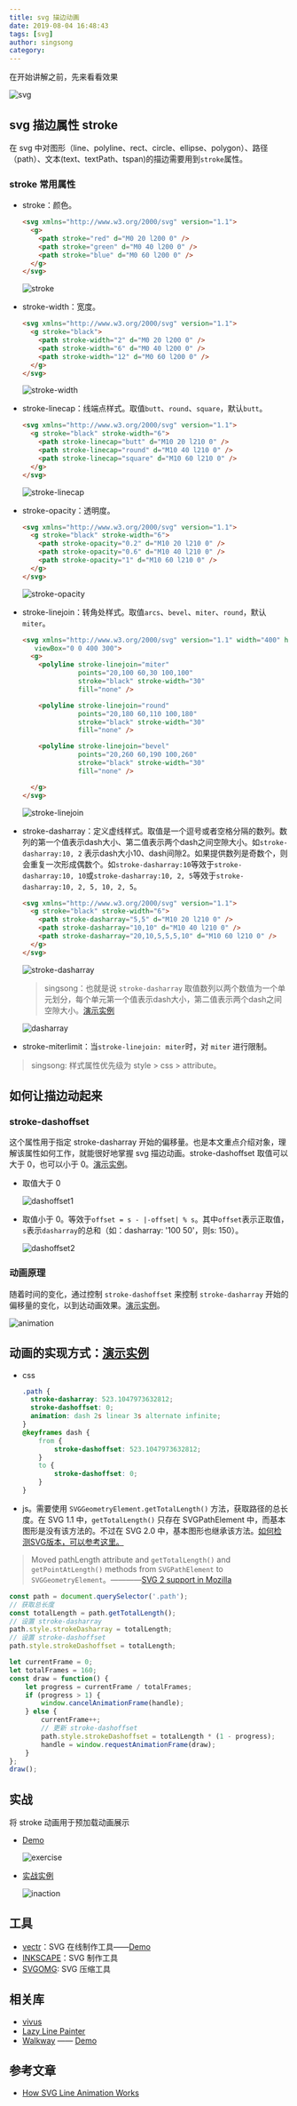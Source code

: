 ```yaml
---
title: svg 描边动画
date: 2019-08-04 16:48:43
tags: [svg]
author: singsong
category:
---
```



在开始讲解之前，先来看看效果

![svg](svg.gif)

## svg 描边属性 stroke

在 svg 中对图形（line、polyline、rect、circle、ellipse、polygon）、路径（path）、文本(text、textPath、tspan)的描边需要用到`stroke`属性。
<!-- more -->

### stroke 常用属性

- stroke：颜色。
  ```html
  <svg xmlns="http://www.w3.org/2000/svg" version="1.1">
    <g>
      <path stroke="red" d="M0 20 l200 0" />
      <path stroke="green" d="M0 40 l200 0" />
      <path stroke="blue" d="M0 60 l200 0" />
    </g>
  </svg>
  ```
  ![stroke](stroke.png)

- stroke-width：宽度。
  ```html
  <svg xmlns="http://www.w3.org/2000/svg" version="1.1">
    <g stroke="black">
      <path stroke-width="2" d="M0 20 l200 0" />
      <path stroke-width="6" d="M0 40 l200 0" />
      <path stroke-width="12" d="M0 60 l200 0" />
    </g>
  </svg>
  ```
  ![stroke-width](stroke-width.png)

- stroke-linecap：线端点样式。取值`butt`、`round`、`square`，默认`butt`。
  ```html
  <svg xmlns="http://www.w3.org/2000/svg" version="1.1">
    <g stroke="black" stroke-width="6">
      <path stroke-linecap="butt" d="M10 20 l210 0" />
      <path stroke-linecap="round" d="M10 40 l210 0" />
      <path stroke-linecap="square" d="M10 60 l210 0" />
    </g>
  </svg>
  ```
  ![stroke-linecap](stroke-linecap.png)
- stroke-opacity：透明度。
  ```html
  <svg xmlns="http://www.w3.org/2000/svg" version="1.1">
    <g stroke="black" stroke-width="6">
      <path stroke-opacity="0.2" d="M10 20 l210 0" />
      <path stroke-opacity="0.6" d="M10 40 l210 0" />
      <path stroke-opacity="1" d="M10 60 l210 0" />
    </g>
  </svg>
  ```
  ![stroke-opacity](stroke-opacity.png)
  
- stroke-linejoin：转角处样式。取值`arcs`、`bevel`、`miter`、`round`，默认`miter`。
  ```html
  <svg xmlns="http://www.w3.org/2000/svg" version="1.1" width="400" height="300"
     viewBox="0 0 400 300">
    <g>
      <polyline stroke-linejoin="miter"
                points="20,100 60,30 100,100"
                stroke="black" stroke-width="30"
                fill="none" />

      <polyline stroke-linejoin="round"
                points="20,180 60,110 100,180"
                stroke="black" stroke-width="30"
                fill="none" />

      <polyline stroke-linejoin="bevel"
                points="20,260 60,190 100,260"
                stroke="black" stroke-width="30"
                fill="none" />

    </g>
  </svg>
  ```
  ![stroke-linejoin](stroke-linejoin.png)

- stroke-dasharray：定义虚线样式。取值是一个逗号或者空格分隔的数列。数列的第一个值表示dash大小、第二值表示两个dash之间空隙大小。如`stroke-dasharray:10, 2` 表示dash大小10、dash间隙2。如果提供数列是奇数个，则会重复一次形成偶数个。如`stroke-dasharray:10`等效于`stroke-dasharray:10, 10`或`stroke-dasharray:10, 2, 5`等效于`stroke-dasharray:10, 2, 5, 10, 2, 5`。

  ```html
  <svg xmlns="http://www.w3.org/2000/svg" version="1.1">
    <g stroke="black" stroke-width="6">
      <path stroke-dasharray="5,5" d="M10 20 l210 0" />
      <path stroke-dasharray="10,10" d="M10 40 l210 0" />
      <path stroke-dasharray="20,10,5,5,5,10" d="M10 60 l210 0" />
    </g>
  </svg>
  ```
  ![stroke-dasharray](stroke-dasharray.png)
  >singsong：也就是说 `stroke-dasharray` 取值数列以两个数值为一个单元划分，每个单元第一个值表示dash大小，第二值表示两个dash之间空隙大小。[演示实例](animation_demo.html)

  ![dasharray](dasharray.gif)

- stroke-miterlimit：当`stroke-linejoin: miter`时，对 `miter` 进行限制。


> singsong: 样式属性优先级为 style > css > attribute。

## 如何让描边动起来

### stroke-dashoffset

这个属性用于指定 stroke-dasharray 开始的偏移量。也是本文重点介绍对象，理解该属性如何工作，就能很好地掌握 svg 描边动画。stroke-dashoffset 取值可以大于 0，也可以小于 0。[演示实例](stroke-dashoffset.html)。
- 取值大于 0

  ![dashoffset1](dashoffset1.gif)

- 取值小于 0。等效于`offset = s - |-offset| % s`。其中`offset`表示正取值，`s`表示`dasharray`的总和（如：dasharray: '100 50'，则s: 150）。

  ![dashoffset2](dashoffset2.gif)


### 动画原理

随着时间的变化，通过控制 `stroke-dashoffset` 来控制 `stroke-dasharray` 开始的偏移量的变化，以到达动画效果。[演示实例](animation_js.html)。

![animation](animation.gif)

## 动画的实现方式：[演示实例](animation_demo.html)

- css
  ```css
  .path {
    stroke-dasharray: 523.1047973632812;
    stroke-dashoffset: 0;
    animation: dash 2s linear 3s alternate infinite;
  }
  @keyframes dash {
      from {
          stroke-dashoffset: 523.1047973632812;
      }
      to {
          stroke-dashoffset: 0;
      }
  }
  ```
- js。需要使用 `SVGGeometryElement.getTotalLength()` 方法，获取路径的总长度。在 SVG 1.1 中，`getTotalLength()` 只存在 SVGPathElement 中，而基本图形是没有该方法的。不过在 SVG 2.0 中，基本图形也继承该方法。[如何检测SVG版本，可以参考这里。](https://stackoverflow.com/questions/26088839/how-do-i-know-if-my-browser-supports-svg-2-0)
> Moved pathLength attribute and `getTotalLength()` and `getPointAtLength()` methods from `SVGPathElement` to `SVGGeometryElement`。————[SVG 2 support in Mozilla
](https://developer.mozilla.org/en-US/docs/Web/SVG/SVG_2_support_in_Mozilla)

  ```js
  const path = document.querySelector('.path');
  // 获取总长度
  const totalLength = path.getTotalLength();
  // 设置 stroke-dasharray
  path.style.strokeDasharray = totalLength;
  // 设置 stroke-dashoffset
  path.style.strokeDashoffset = totalLength;

  let currentFrame = 0;
  let totalFrames = 160;
  const draw = function() {
      let progress = currentFrame / totalFrames;
      if (progress > 1) {
          window.cancelAnimationFrame(handle);
      } else {
          currentFrame++;
          // 更新 stroke-dashoffset
          path.style.strokeDashoffset = totalLength * (1 - progress);
          handle = window.requestAnimationFrame(draw);
      }
  };
  draw();
  ```

## 实战

将 stroke 动画用于预加载动画展示

- [Demo](exercise.html)

  ![exercise](exercise.gif)

- [实战实例](https://tympanus.net/Development/SVGDrawingAnimation/index.html)

  ![inaction](inaction.gif)

## 工具
- [vectr](https://vectr.com/)：SVG 在线制作工具——[Demo](https://dev.to/oppnheimer/you-too-can-animate-svg-line-animation-jgm)
- [INKSCAPE](https://inkscape.org/)：SVG 制作工具
- [SVGOMG](https://jakearchibald.github.io/svgomg/): SVG 压缩工具



## 相关库
- [vivus](http://maxwellito.github.io/vivus/)
- [Lazy Line Painter](https://github.com/camoconnell/lazy-line-painter)
- [Walkway](https://github.com/ConnorAtherton/walkway) —— [Demo](https://www.polygon.com/a/ps4-review)

## 参考文章
- [How SVG Line Animation Works](https://css-tricks.com/svg-line-animation-works/)